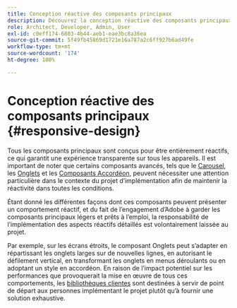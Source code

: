 ```yaml
---
title: Conception réactive des composants principaux
description: Découvrez la conception réactive des composants principaux et comment elle peut affecter votre projet.
role: Architect, Developer, Admin, User
exl-id: c0eff174-6803-4b44-aeb1-eae3bc8a36ea
source-git-commit: 5f49fb45869d1721e16a787a2c6ff927b6ad49fe
workflow-type: tm+mt
source-wordcount: '174'
ht-degree: 100%

---
```


# Conception réactive des composants principaux {#responsive-design}

Tous les composants principaux sont conçus pour être entièrement réactifs, ce qui garantit une expérience transparente sur tous les appareils. Il est important de noter que certains composants avancés, tels que le [Carousel](/help/components/carousel.md), les [Onglets](/help/components/tabs.md) et les [Composants Accordéon](/help/components/accordion.md), peuvent nécessiter une attention particulière dans le contexte du projet d’implémentation afin de maintenir la réactivité dans toutes les conditions.

Étant donné les différentes façons dont ces composants peuvent présenter un comportement réactif, et du fait de l’engagement d’Adobe à garder les composants principaux légers et prêts à l’emploi, la responsabilité de l’implémentation des aspects réactifs détaillés est volontairement laissée au projet.

Par exemple, sur les écrans étroits, le composant Onglets peut s’adapter en répartissant les onglets larges sur de nouvelles lignes, en autorisant le défilement vertical, en transformant les onglets en menus déroulants ou en adoptant un style en accordéon. En raison de l’impact potentiel sur les performances que provoquerait la mise en œuvre de tous ces comportements, les [bibliothèques clientes](/help/developing/including-clientlibs.md#provided) sont destinées à servir de point de départ aux personnes implémentant le projet plutôt qu’à fournir une solution exhaustive.
